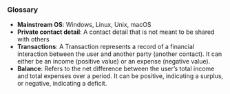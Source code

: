 ### Glossary

- **Mainstream OS**: Windows, Linux, Unix, macOS
- **Private contact detail**: A contact detail that is not meant to be shared with others
- **Transactions**: A Transaction represents a record of a financial interaction between the user and another party (another contact). It can either be an income (positive value) or an expense (negative value).
- **Balance**: Refers to the net difference between the user’s total income and total expenses over a period. It can be positive, indicating a surplus, or negative, indicating a deficit.
